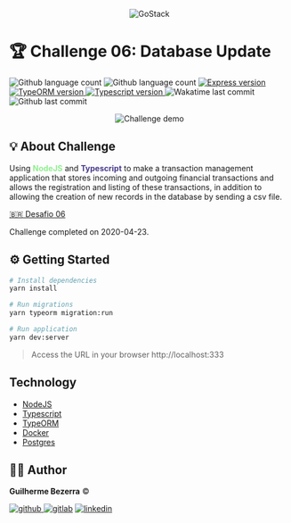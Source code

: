 <p align="center">
    <img alt="GoStack" src="https://i.lensdump.com/i/jCEM0c.png" />
</p>

# :trophy: Challenge 06: Database Update

<p align="left">
    <img alt="Github language count" src="  https://img.shields.io/github/languages/count/gbdsantos/bootcamp-gostack-challenge-06">

  <img alt="Github language count" src="https://img.shields.io/github/languages/top/gbdsantos/bootcamp-gostack-challenge-06">

  <a href="https://expressjs.com//">
    <img alt="Express version" src="https://img.shields.io/github/package-json/dependency-version/gbdsantos/bootcamp-gostack-challenge-06/express">
  </a>

  <a href="https://typeorm.io/#/">
    <img alt="TypeORM version" src="https://img.shields.io/github/package-json/dependency-version/gbdsantos/bootcamp-gostack-challenge-06/typeorm">
  </a>

  <a href="https://www.typescriptlang.org/">
    <img alt="Typescript version" src="https://img.shields.io/github/package-json/dependency-version/gbdsantos/bootcamp-gostack-challenge-06/dev/typescript">
  </a>

  <img alt="Wakatime last commit" src="https://wakatime.com/badge/github/gbdsantos/bootcamp-gostack-challenge-06.svg">

  <img alt="Github last commit" src="https://img.shields.io/github/last-commit/gbdsantos/bootcamp-gostack-challenge-07">
</p>

<div align="center">
  <img alt="Challenge demo" src="https://i1.lensdump.com/i/jQoH7Z.gif" />
</div>

## :bulb: About Challenge

Using <span style="color:lightgreen; font-weight:bold;">NodeJS</span> and <span style="color:darkslateblue; font-weight:bold;">Typescript</span> to make a transaction management application that stores incoming and outgoing financial transactions and allows the registration and listing of these transactions, in addition to allowing the creation of new records in the database by sending a csv file.

[:brazil: Desafio 06](https://github.com/Rocketseat/bootcamp-gostack-desafios/tree/master/desafio-database-upload)

Challenge completed on 2020-04-23.

## :gear: Getting Started

```Bash
# Install dependencies
yarn install

# Run migrations
yarn typeorm migration:run

# Run application
yarn dev:server
```

> Access the URL in your browser http://localhost:333

## Technology

- [NodeJS](https://nodejs.org/en/)
- [Typescript](https://www.typescriptlang.org/)
- [TypeORM](https://typeorm.io/)
- [Docker](https://www.docker.com/)
- [Postgres](https://www.postgresql.org/)

## :man_astronaut: Author

**Guilherme Bezerra** ©️

[![github](http://ap.imagensbrasil.org/images/2018/12/10/github-logo-1.png) ](http://www.github.com/gbdsantos)
[![gitlab](http://ap.imagensbrasil.org/images/2018/12/10/gitlab-32.png)](https://gitlab.com/gbdsantos1)
[![linkedin](http://ap.imagensbrasil.org/images/2018/12/10/linkedin-1.png)](https://www.linkedin.com/in/gbdsantos/)
